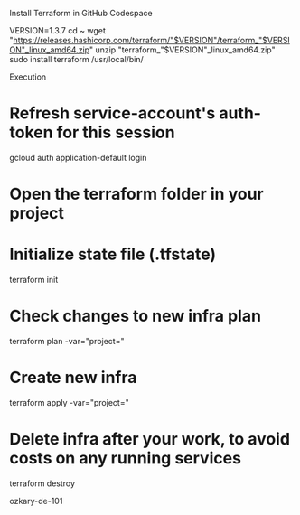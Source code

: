 Install Terraform in GitHub Codespace

VERSION=1.3.7
cd ~
wget "https://releases.hashicorp.com/terraform/"$VERSION"/terraform_"$VERSION"_linux_amd64.zip"
unzip "terraform_"$VERSION"_linux_amd64.zip"
sudo install terraform /usr/local/bin/

Execution
# Refresh service-account's auth-token for this session
gcloud auth application-default login

# Open the terraform folder in your project

# Initialize state file (.tfstate)
terraform init

# Check changes to new infra plan
terraform plan -var="project=<your-gcp-project-id>"
# Create new infra
terraform apply -var="project=<your-gcp-project-id>"
# Delete infra after your work, to avoid costs on any running services
terraform destroy

ozkary-de-101